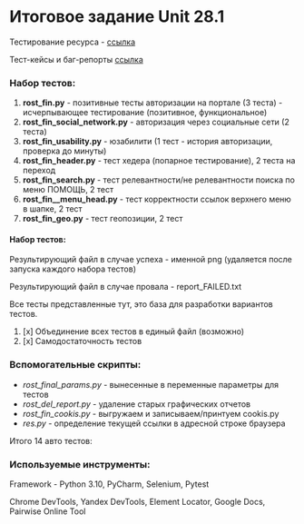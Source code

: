 # Итоговое задание Unit 28.1

Тестирование ресурса - [ссылка](https://b2c.passport.rt.ru)


Тест-кейсы и баг-репорты [ссылка](https://docs.google.com/spreadsheets/d/17b2Dn4dsE4vT4mmpT3PP4MRUA3f35Ya9UeB_WdHb9EY/edit#gid=0)

### Набор тестов:
1. **rost_fin.py** - позитивные тесты авторизации на портале (3 теста) - исчерпывающее тестирование (позитивное, функциональное)
2. **rost_fin_social_network.py** - авторизация через социальные сети (2 теста)
3. **rost_fin_usability.py** - юзабилити (1 тест - история авторизации, проверка до минуты)
4. **rost_fin_header.py** - тест хедера (попарное тестирование), 2 теста на переход
5. **rost_fin_search.py** - тест релевантности/не релевантности поиска по меню ПОМОЩЬ, 2 тест
6. **rost_fin__menu_head.py** - тест корректности ссылок верхнего меню в шапке, 2 тест
7. **rost_fin_geo.py** - тест геопозиции, 2 тест
#### Набор тестов:
Результирующий файл в случае успеха - именной png (удаляется после запуска каждого набора тестов)

Результирующий файл в случае провала - report_FAILED.txt

Все тесты представленные тут, это база для разработки вариантов тестов. 

1. [x] Объединение всех тестов в единый файл (возможно)
2. [x] Самодостаточность тестов


### Вспомогательные скрипты:
* _rost_final_params.py_ - вынесенные в переменные параметры для тестов
* _rost_del_report.py_ - удаление старых графических отчетов
* _rost_fin_cookis.py_ - выгружаем и записываем/принтуем cookis.py
* _res.py_ - определение текущей ссылки в адресной строке браузера

Итого 14 авто тестов:

### Используемые инструменты:
Framework - Python 3.10, PyCharm, Selenium, Pytest

Chrome DevTools, Yandex DevTools, Element Locator, Google Docs, Pairwise Online Tool
